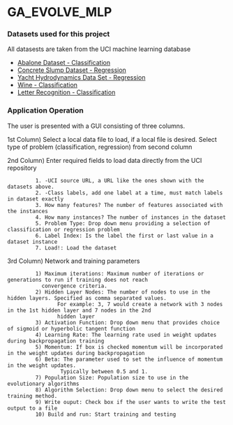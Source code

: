 # GA_EVOLVE_MLP

### Datasets used for this project
All datasests are taken from the UCI machine learning database
+ [Abalone Dataset - Classification](https://archive.ics.uci.edu/ml/machine-learning-databases/abalone/abalone.data)
+ [Concrete Slump Dataset - Regression](https://archive.ics.uci.edu/ml/machine-learning-databases/concrete/slump/slump_test.data)
+ [Yacht Hydrodynamics Data Set - Regression](https://archive.ics.uci.edu/ml/machine-learning-databases/00243/yacht_hydrodynamics.data)
+ [Wine - Classification](https://archive.ics.uci.edu/ml/machine-learning-databases/wine/wine.data)
+ [Letter Recognition - Classification](https://archive.ics.uci.edu/ml/machine-learning-databases/letter-recognition/letter-recognition.data)

### Application Operation
The user is presented with a GUI consisting of three columns. 

1st Column) Select a local data file to load, if a local file is desired.
            Select type of problem (classification, regression) from second column
            
2nd Column) Enter required fields to load data directly from the UCI repository

             1. -UCI source URL, a URL like the ones shown with the datasets above.
             2. -Class labels, add one label at a time, must match labels in dataset exactly
             3. How many features? The number of features associated with the instances
             4. How many instances? The number of instances in the dataset
             5. Problem Type: Drop down menu providing a selection of classification or regression problem
             6. Label Index: Is the label the first or last value in a dataset instance
             7. Load!: Load the dataset
            
3rd Column) Network and training parameters 

             1) Maximum iterations: Maximum number of iterations or generations to run if training does not reach 
               convergence criteria.
             2) Hidden Layer Nodes: The number of nodes to use in the hidden layers. Specified as comma separated values.
                    For example: 3, 7 would create a network with 3 nodes in the 1st hidden layer and 7 nodes in the 2nd 
                    hidden layer
             3) Activation Function: Drop down menu that provides choice of sigmoid or hyperbolic tangent function
             4) Learning Rate: The learning rate used in weight updates during backpropagation training
             5) Momentum: If box is checked momentum will be incorporated in the weight updates during backpropagation
             6) Beta: The parameter used to set the influence of momentum in the weight updates. 
                     Typically between 0.5 and 1. 
             7) Population Size: Population size to use in the evolutionary algorithms
             8) Algorithm Selection: Drop down menu to select the desired training method. 
             9) Write ouput: Check box if the user wants to write the test output to a file
             10) Build and run: Start training and testing


 


